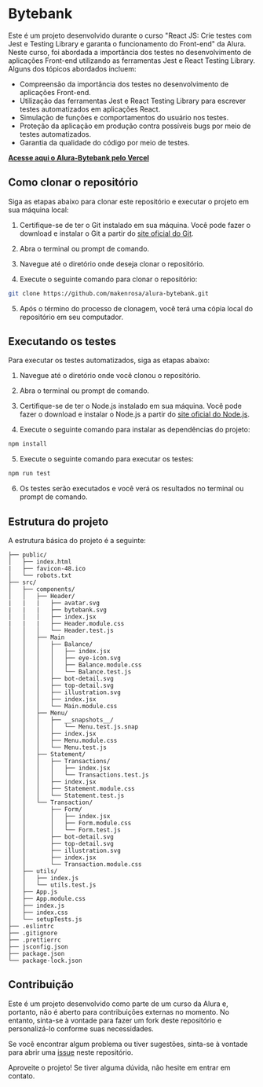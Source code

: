 # Bytebank

Este é um projeto desenvolvido durante o curso "React JS: Crie testes com Jest e Testing Library e garanta o funcionamento do Front-end" da Alura. Neste curso, foi abordada a importância dos testes no desenvolvimento de aplicações Front-end utilizando as ferramentas Jest e React Testing Library. Alguns dos tópicos abordados incluem:

- Compreensão da importância dos testes no desenvolvimento de aplicações Front-end.
- Utilização das ferramentas Jest e React Testing Library para escrever testes automatizados em aplicações React.
- Simulação de funções e comportamentos do usuário nos testes.
- Proteção da aplicação em produção contra possíveis bugs por meio de testes automatizados.
- Garantia da qualidade do código por meio de testes.

**[Acesse aqui o Alura-Bytebank pelo Vercel](https://alura-bytebank.vercel.app/)**

## Como clonar o repositório

Siga as etapas abaixo para clonar este repositório e executar o projeto em sua máquina local:

1. Certifique-se de ter o Git instalado em sua máquina. Você pode fazer o download e instalar o Git a partir do [site oficial do Git](https://git-scm.com/).

2. Abra o terminal ou prompt de comando.

3. Navegue até o diretório onde deseja clonar o repositório.

4. Execute o seguinte comando para clonar o repositório:

```bash
git clone https://github.com/makenrosa/alura-bytebank.git
```

5. Após o término do processo de clonagem, você terá uma cópia local do repositório em seu computador.

## Executando os testes

Para executar os testes automatizados, siga as etapas abaixo:

1. Navegue até o diretório onde você clonou o repositório.

2. Abra o terminal ou prompt de comando.

3. Certifique-se de ter o Node.js instalado em sua máquina. Você pode fazer o download e instalar o Node.js a partir do [site oficial do Node.js](https://nodejs.org/).

4. Execute o seguinte comando para instalar as dependências do projeto:

```bash
npm install
```

5. Execute o seguinte comando para executar os testes:

```bash
npm run test
```

6. Os testes serão executados e você verá os resultados no terminal ou prompt de comando.

## Estrutura do projeto

A estrutura básica do projeto é a seguinte:

```Bytebank/
├── public/
│   ├── index.html
|   ├── favicon-48.ico
│   └── robots.txt
├── src/
│   ├── components/
│   │   ├── Header/
|   |   |   ├── avatar.svg
|   |   |   ├── bytebank.svg
│   │   │   ├── index.jsx
|   |   |   ├── Header.module.css
│   │   │   └── Header.test.js
│   │   ├── Main
│   │   │   ├── Balance/
│   │   │   │   ├── index.jsx
│   │   │   │   ├── eye-icon.svg
│   │   │   │   ├── Balance.module.css
│   │   │   │   └── Balance.test.js
│   │   │   ├── bot-detail.svg
│   │   │   ├── top-detail.svg
│   │   │   ├── illustration.svg
│   │   │   ├── index.jsx
│   │   │   └── Main.module.css
│   │   ├── Menu/
│   │   │   ├── __snapshots__/
│   │   │   │   └── Menu.test.js.snap
│   │   │   ├── index.jsx
│   │   │   ├── Menu.module.css
│   │   │   └── Menu.test.js
│   │   ├── Statement/
│   │   │   ├── Transactions/
│   │   │   │   ├── index.jsx
│   │   │   │   └── Transactions.test.js
│   │   │   ├── index.jsx
│   │   │   ├── Statement.module.css
│   │   │   └── Statement.test.js
│   │   └── Transaction/
│   │       ├── Form/
│   │       │   ├── index.jsx
│   │       │   ├── Form.module.css
│   │       │   └── Form.test.js
│   │       ├── bot-detail.svg
│   │       ├── top-detail.svg
│   │       ├── illustration.svg
│   │       ├── index.jsx
│   │       └── Transaction.module.css
│   ├── utils/
│   │   ├── index.js
│   │   └── utils.test.js
│   ├── App.js
│   ├── App.module.css
│   ├── index.js
│   ├── index.css
│   └── setupTests.js
├── .eslintrc
├── .gitignore
├── .prettierrc
├── jsconfig.json
├── package.json
└── package-lock.json
```

## Contribuição

Este é um projeto desenvolvido como parte de um curso da Alura e, portanto, não é aberto para contribuições externas no momento. No entanto, sinta-se à vontade para fazer um fork deste repositório e personalizá-lo conforme suas necessidades.

Se você encontrar algum problema ou tiver sugestões, sinta-se à vontade para abrir uma [issue](https://github.com/makenrosa/alura-bytebank/issues) neste repositório.

Aproveite o projeto! Se tiver alguma dúvida, não hesite em entrar em contato.